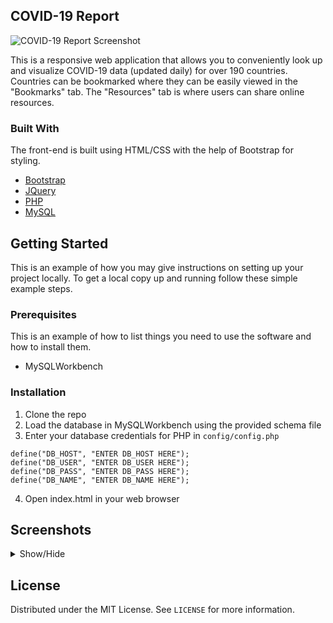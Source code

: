 ## COVID-19 Report

![COVID-19 Report Screenshot](https://user-images.githubusercontent.com/31317867/94897010-a60b2400-0443-11eb-945c-6c32f78fea6c.png)

This is a responsive web application that allows you to conveniently look up and visualize COVID-19 data (updated daily) for over 190 countries. Countries can be bookmarked where they can be easily viewed in the "Bookmarks" tab. The "Resources" tab is where users can share online resources.

### Built With
The front-end is built using HTML/CSS with the help of Bootstrap for styling.
* [Bootstrap](https://getbootstrap.com)
* [JQuery](https://jquery.com)
* [PHP](https://www.php.net/)
* [MySQL](https://www.mysql.com/)

<!-- GETTING STARTED -->
## Getting Started

This is an example of how you may give instructions on setting up your project locally.
To get a local copy up and running follow these simple example steps.

### Prerequisites

This is an example of how to list things you need to use the software and how to install them.
* MySQLWorkbench

### Installation

1. Clone the repo
2. Load the database in MySQLWorkbench using the provided schema file
3. Enter your database credentials for PHP in `config/config.php`
```JS
define("DB_HOST", "ENTER DB_HOST HERE");
define("DB_USER", "ENTER DB_USER HERE");
define("DB_PASS", "ENTER DB_PASS HERE");
define("DB_NAME", "ENTER DB_NAME HERE");
```
4. Open index.html in your web browser

## Screenshots

<details><summary>Show/Hide</summary>
<p>

### Home
![image](https://user-images.githubusercontent.com/31317867/94899433-2764b580-0448-11eb-9dfa-0c6b80413af1.png)

### Resources
![image](https://user-images.githubusercontent.com/31317867/94899696-980bd200-0448-11eb-86b4-82f37d988d36.png)

### Bookmarks
![image](https://user-images.githubusercontent.com/31317867/94899803-c7bada00-0448-11eb-9665-02f26e80f0a7.png)

</p>
</details>


<!-- LICENSE -->
## License

Distributed under the MIT License. See `LICENSE` for more information.
